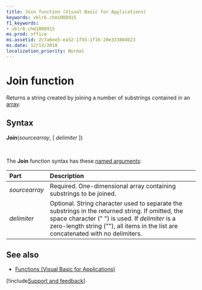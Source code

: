 ```yaml
---
title: Join function (Visual Basic for Applications)
keywords: vblr6.chm1008915
f1_keywords:
- vblr6.chm1008915
ms.prod: office
ms.assetid: 2c7a6ee5-ea52-1f93-1f16-20e333804b23
ms.date: 12/13/2018
localization_priority: Normal
---
```



# Join function

Returns a string created by joining a number of substrings contained in an [array](../../Glossary/vbe-glossary.md#array).

## Syntax

**Join**(_sourcearray_, [ _delimiter_ ])

<br/>

The **Join** function syntax has these [named arguments](../../Glossary/vbe-glossary.md#named-argument):

|Part|Description|
|:-----|:-----|
|_sourcearray_|Required. One-dimensional array containing substrings to be joined.|
|_delimiter_|Optional. String character used to separate the substrings in the returned string. If omitted, the space character (" ") is used. If _delimiter_ is a zero-length string (""), all items in the list are concatenated with no delimiters.|

## See also

- [Functions (Visual Basic for Applications)](../functions-visual-basic-for-applications.md)

[!include[Support and feedback](~/includes/feedback-boilerplate.md)]
